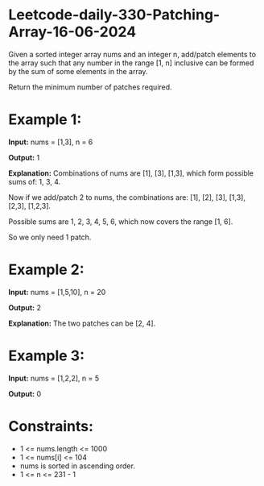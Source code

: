 # Leetcode-daily-330-Patching-Array-16-06-2024
Given a sorted integer array nums and an integer n, add/patch elements to the array such that any number in the range [1, n] inclusive can be formed by the sum of some elements in the array.

Return the minimum number of patches required.

 

# Example 1:

**Input:** nums = [1,3], n = 6

**Output:** 1

**Explanation:**
Combinations of nums are [1], [3], [1,3], which form possible sums of: 1, 3, 4.

Now if we add/patch 2 to nums, the combinations are: [1], [2], [3], [1,3], [2,3], [1,2,3].

Possible sums are 1, 2, 3, 4, 5, 6, which now covers the range [1, 6].

So we only need 1 patch.

# Example 2:

**Input:** nums = [1,5,10], n = 20

**Output:** 2

**Explanation:** The two patches can be [2, 4].

# Example 3:

**Input:** nums = [1,2,2], n = 5

**Output:** 0
 

# Constraints:

- 1 <= nums.length <= 1000
- 1 <= nums[i] <= 104
- nums is sorted in ascending order.
- 1 <= n <= 231 - 1
